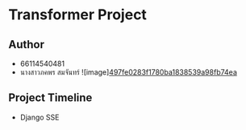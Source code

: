 # Transformer Project

## Author
 * 66114540481
 * นางสาวภคพร สมจันทร์
![image][497fe0283f1780ba1838539a98fb74ea](https://github.com/user-attachments/assets/45ff08c7-a36d-4112-ada5-d86dd1d3e30b)


## Project Timeline
* Django SSE
